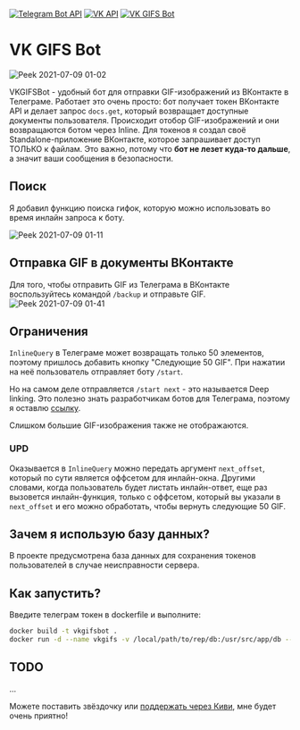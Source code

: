 [![Telegram Bot API](https://img.shields.io/badge/Telegram%20Bot%20API-5.2-blue.svg?style=flat-&logo=telegram)](https://core.telegram.org/bots/api)
[![VK API](https://img.shields.io/badge/Vkontakte%20API-5.131-blue.svg?style=flat-&logo=vk)](https://vk.com/dev/methods)
[![VK GIFS Bot](https://img.shields.io/badge/VK%20GIFS%20Bot-blue.svg?style=flat-&logo=telegram)](https://t.me/VKGIFSBot)


# VK GIFS Bot


![Peek 2021-07-09 01-02](https://user-images.githubusercontent.com/53908805/124996454-9fa07d00-e051-11eb-9fbd-3bd31db4e555.gif)

VKGIFSBot - удобный бот для отправки GIF-изображений из ВКонтакте в Телеграмe. Работает это очень просто: бот получает токен ВКонтакте API и делает запрос `docs.get`, который возвращает доступные документы пользователя.
Происходит отобор GIF-изображений и они возвращаются ботом через Inline. Для токенов я создал своё Standalone-приложение ВКонтакте, которое запрашивает доступ ТОЛЬКО к файлам. Это важно, потому что **бот не лезет куда-то дальше**,
а значит ваши сообщения в безопасности. 

## Поиск
Я добавил функцию поиска гифок, которую можно использовать во время инлайн запроса к боту.

![Peek 2021-07-09 01-11](https://user-images.githubusercontent.com/53908805/124997026-9f54b180-e052-11eb-9367-d3d4be9b86df.gif)

## Отправка GIF в документы ВКонтакте
Для того, чтобы отправить GIF из Телеграма в ВКонтакте воспользуйтесь командой `/backup` и отправьте GIF.
![Peek 2021-07-09 01-41](https://user-images.githubusercontent.com/53908805/124999502-f6f51c00-e056-11eb-9145-66455b8f410c.gif)


## Ограничения
`InlineQuery` в Телеграме может возвращать только 50 элементов, поэтому пришлось добавить кнопку "Следующие 50 GIF". При нажатии на неё пользователь отправляет боту `/start`.

Но на самом деле отправляется `/start next` - это называется Deep linking. Это полезно знать разработчикам ботов для Телеграма, поэтому я оставлю [ссылку](https://core.telegram.org/bots#deep-linking).

Слишком большие GIF-изображения также не отображаются.
### UPD
Оказывается в `InlineQuery` можно передать аргумент `next_offset`, который по сути является оффсетом для инлайн-окна. Другими словами, когда пользователь будет листать инлайн-ответ, еще раз вызовется инлайн-функция, только с оффсетом, который вы указали в `next_offset` и его можно обработать, чтобы вернуть следующие 50 GIF.

## Зачем я использую базу данных?
В проекте предусмотрена база данных для сохранения токенов пользователей в случае неисправности сервера.

## Как запустить?
Введите телеграм токен в dockerfile и выполните:
```sh
docker build -t vkgifsbot .
docker run -d --name vkgifs -v /local/path/to/rep/db:/usr/src/app/db --rm vkgifsbot
```

## TODO
...

Можете поставить звёздочку или [поддержать через Киви](https://qiwi.com/n/WEESCR), мне будет очень приятно! 
